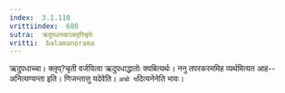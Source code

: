 ```yaml
---
index:  3.1.110
vrittiindex:  680
sutra:  ऋदुपधाच्चाऽक्लृपिचृतेः
vritti:  balamanorama 
---
```


ऋदुपधाच्चा। क्लृप्?चृती वर्जयित्वा ऋदुपधाद्धातोः क्यबित्यर्थः। ननु तपरकरममिह व्यर्थमित्यत आह-- अनित्यण्यन्ता इति। णिजन्तात्तु यदेवेति। `अचो य`दित्यनेनेति भावः। 

